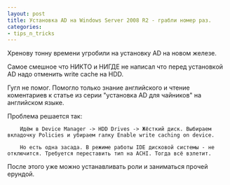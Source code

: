 ```yaml
---
layout: post
title: Установка AD на Windows Server 2008 R2 - грабли номер раз.
categories:
- tips_n_tricks
---
```

Хренову тонну времени угробили на установку AD на новом железе.

Самое смешное что НИКТО и НИГДЕ не написал что перед установкой AD надо отменить write cache на HDD.

Гугл не помог. Помогло только знание английского и чтение коментариев к статье из серии "установка AD для чайников" на английском языке.

Проблема решается так:
        
		Идём в Device Manager -> HDD Drives -> Жёсткий диск. Выбираем вкладочку Policies и убираем галку Enable write caching on device.
		
		Но есть одна засада. В режиме работы IDE дисковой системы - не отключится. Требуется переставить тип на ACHI. Тогда всё взлетит.
		
После этого уже можно устанавливать роли и заниматься прочей ерундой.
